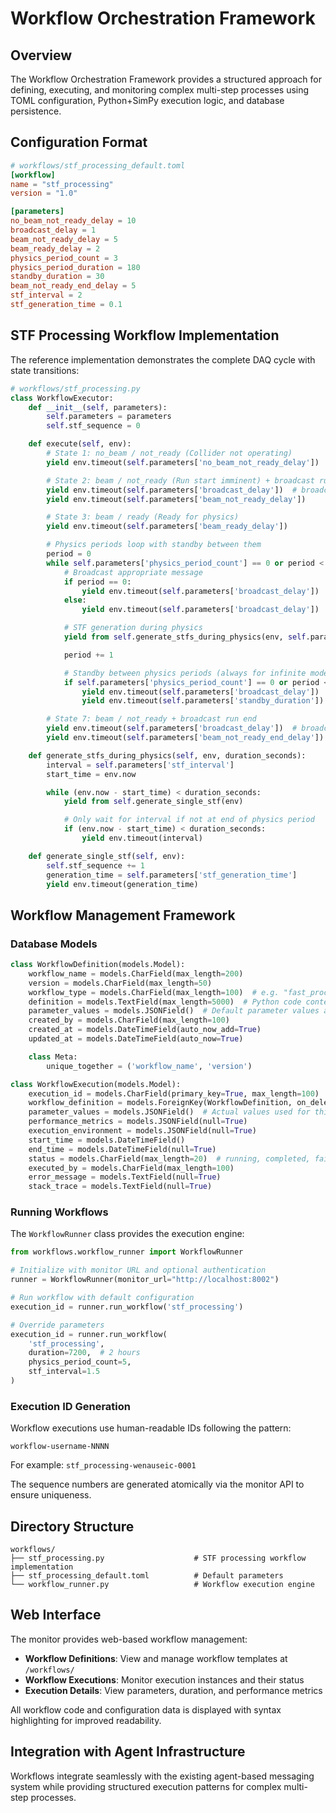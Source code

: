 # Workflow Orchestration Framework

## Overview

The Workflow Orchestration Framework provides a structured approach for defining, executing, and monitoring complex multi-step processes using TOML configuration, Python+SimPy execution logic, and database persistence.

## Configuration Format
```toml
# workflows/stf_processing_default.toml
[workflow]
name = "stf_processing"
version = "1.0"

[parameters]
no_beam_not_ready_delay = 10
broadcast_delay = 1
beam_not_ready_delay = 5
beam_ready_delay = 2
physics_period_count = 3
physics_period_duration = 180
standby_duration = 30
beam_not_ready_end_delay = 5
stf_interval = 2
stf_generation_time = 0.1
```

## STF Processing Workflow Implementation

The reference implementation demonstrates the complete DAQ cycle with state transitions:

```python
# workflows/stf_processing.py
class WorkflowExecutor:
    def __init__(self, parameters):
        self.parameters = parameters
        self.stf_sequence = 0

    def execute(self, env):
        # State 1: no_beam / not_ready (Collider not operating)
        yield env.timeout(self.parameters['no_beam_not_ready_delay'])

        # State 2: beam / not_ready (Run start imminent) + broadcast run imminent
        yield env.timeout(self.parameters['broadcast_delay'])  # broadcast_run_imminent
        yield env.timeout(self.parameters['beam_not_ready_delay'])

        # State 3: beam / ready (Ready for physics)
        yield env.timeout(self.parameters['beam_ready_delay'])

        # Physics periods loop with standby between them
        period = 0
        while self.parameters['physics_period_count'] == 0 or period < self.parameters['physics_period_count']:
            # Broadcast appropriate message
            if period == 0:
                yield env.timeout(self.parameters['broadcast_delay'])  # broadcast_run_start
            else:
                yield env.timeout(self.parameters['broadcast_delay'])  # broadcast_resume_run

            # STF generation during physics
            yield from self.generate_stfs_during_physics(env, self.parameters['physics_period_duration'])

            period += 1

            # Standby between physics periods (always for infinite mode, except after last for finite mode)
            if self.parameters['physics_period_count'] == 0 or period < self.parameters['physics_period_count']:
                yield env.timeout(self.parameters['broadcast_delay'])  # broadcast_pause_run
                yield env.timeout(self.parameters['standby_duration'])

        # State 7: beam / not_ready + broadcast run end
        yield env.timeout(self.parameters['broadcast_delay'])  # broadcast_run_end
        yield env.timeout(self.parameters['beam_not_ready_end_delay'])

    def generate_stfs_during_physics(self, env, duration_seconds):
        interval = self.parameters['stf_interval']
        start_time = env.now

        while (env.now - start_time) < duration_seconds:
            yield from self.generate_single_stf(env)

            # Only wait for interval if not at end of physics period
            if (env.now - start_time) < duration_seconds:
                yield env.timeout(interval)

    def generate_single_stf(self, env):
        self.stf_sequence += 1
        generation_time = self.parameters['stf_generation_time']
        yield env.timeout(generation_time)
```


## Workflow Management Framework

### Database Models
```python
class WorkflowDefinition(models.Model):
    workflow_name = models.CharField(max_length=200)
    version = models.CharField(max_length=50)
    workflow_type = models.CharField(max_length=100)  # e.g. "fast_processing", "stf_processing", "custom"
    definition = models.TextField(max_length=5000)  # Python code content
    parameter_values = models.JSONField()  # Default parameter values and schema
    created_by = models.CharField(max_length=100)
    created_at = models.DateTimeField(auto_now_add=True)
    updated_at = models.DateTimeField(auto_now=True)

    class Meta:
        unique_together = ('workflow_name', 'version')

class WorkflowExecution(models.Model):
    execution_id = models.CharField(primary_key=True, max_length=100)  # e.g. "stf_processing-wenauseic-0001"
    workflow_definition = models.ForeignKey(WorkflowDefinition, on_delete=CASCADE)
    parameter_values = models.JSONField()  # Actual values used for this execution
    performance_metrics = models.JSONField(null=True)
    execution_environment = models.JSONField(null=True)
    start_time = models.DateTimeField()
    end_time = models.DateTimeField(null=True)
    status = models.CharField(max_length=20)  # running, completed, failed
    executed_by = models.CharField(max_length=100)
    error_message = models.TextField(null=True)
    stack_trace = models.TextField(null=True)
```

### Running Workflows

The `WorkflowRunner` class provides the execution engine:

```python
from workflows.workflow_runner import WorkflowRunner

# Initialize with monitor URL and optional authentication
runner = WorkflowRunner(monitor_url="http://localhost:8002")

# Run workflow with default configuration
execution_id = runner.run_workflow('stf_processing')

# Override parameters
execution_id = runner.run_workflow(
    'stf_processing',
    duration=7200,  # 2 hours
    physics_period_count=5,
    stf_interval=1.5
)
```

### Execution ID Generation

Workflow executions use human-readable IDs following the pattern:
```
workflow-username-NNNN
```

For example: `stf_processing-wenauseic-0001`

The sequence numbers are generated atomically via the monitor API to ensure uniqueness.

## Directory Structure
```
workflows/
├── stf_processing.py                    # STF processing workflow implementation
├── stf_processing_default.toml          # Default parameters
└── workflow_runner.py                   # Workflow execution engine
```

## Web Interface

The monitor provides web-based workflow management:

- **Workflow Definitions**: View and manage workflow templates at `/workflows/`
- **Workflow Executions**: Monitor execution instances and their status
- **Execution Details**: View parameters, duration, and performance metrics

All workflow code and configuration data is displayed with syntax highlighting for improved readability.

## Integration with Agent Infrastructure

Workflows integrate seamlessly with the existing agent-based messaging system while providing structured execution patterns for complex multi-step processes.